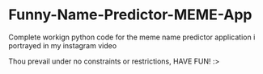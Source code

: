 # Funny-Name-Predictor-MEME-App
Complete workign python code for the meme name predictor application i portrayed in my instagram video

Thou prevail under no constraints or restrictions, HAVE FUN! :>
